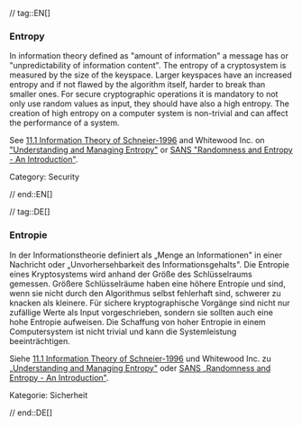 // tag::EN[]
### Entropy

In information theory defined as "amount of information" a message has or
"unpredictability of information content". The entropy of a cryptosystem is
measured by the size of the keyspace. Larger keyspaces have an increased
entropy and if not flawed by the algorithm itself, harder to break than smaller
ones.
For secure cryptographic operations it is mandatory to not only use random
values as input, they should have also a high entropy. The creation of high
entropy on a computer system is non-trivial and can affect the performance of a
system.

See [11.1 Information Theory of Schneier-1996](#ref-schneier-1996) and Whitewood Inc. on ["Understanding and Managing Entropy"](https://www.blackhat.com/docs/us-15/materials/us-15-Potter-Understanding-And-Managing-Entropy-Usage-wp.pdf) or [SANS "Randomness and Entropy - An Introduction"](https://www.sans.org/reading-room/whitepapers/vpns/randomness-entropy-introduction-874).

Category: Security


// end::EN[]

// tag::DE[]
### Entropie

In der Informationstheorie definiert als „Menge an Informationen" in
einer Nachricht oder „Unvorhersehbarkeit des Informationsgehalts". Die
Entropie eines Kryptosystems wird anhand der Größe des Schlüsselraums
gemessen. Größere Schlüsselräume haben eine höhere Entropie und sind,
wenn sie nicht durch den Algorithmus selbst fehlerhaft sind, schwerer
zu knacken als kleinere. Für sichere kryptographische Vorgänge sind
nicht nur zufällige Werte als Input vorgeschrieben, sondern sie
sollten auch eine hohe Entropie aufweisen. Die Schaffung von hoher
Entropie in einem Computersystem ist nicht trivial und kann die
Systemleistung beeinträchtigen.

Siehe [11.1 Information Theory of Schneier-1996](#ref-schneier-1996) und
Whitewood Inc. zu [„Understanding
and Managing
Entropy"](https://www.blackhat.com/docs/us-15/materials/us-15-Potter-Understanding-And-Managing-Entropy-Usage-wp.pdf)
oder [SANS „Randomness and Entropy - An
Introduction"](https://www.sans.org/reading-room/whitepapers/vpns/randomness-entropy-introduction-874).

Kategorie: Sicherheit



// end::DE[]

